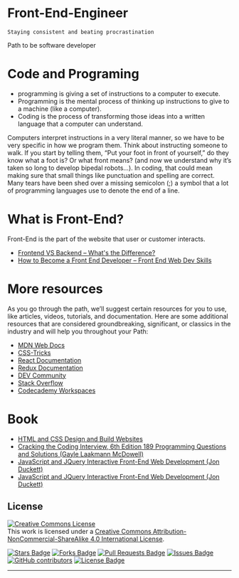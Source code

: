 # Front-End-Engineer
    Staying consistent and beating procrastination
    
Path to be software developer 
# Code and Programing

- programming is giving a set of instructions to a computer to execute.
- Programming is the mental process of thinking up instructions to give to a machine (like a computer).
- Coding is the process of transforming those ideas into a written language that a computer can understand.

Computers interpret instructions in a very literal manner, so we have to be very specific in how we program them. Think about instructing someone to walk. If you start by telling them, “Put your foot in front of yourself,” do they know what a foot is? Or what front means? (and now we understand why it’s taken so long to develop bipedal robots…). In coding, that could mean making sure that small things like punctuation and spelling are correct. Many tears have been shed over a missing semicolon (;) a symbol that a lot of programming languages use to denote the end of a line.

# What is Front-End?
Front-End is the part of the website that user or customer interacts.
* [Frontend VS Backend – What's the Difference?](https://www.freecodecamp.org/news/frontend-vs-backend-whats-the-difference/)
* [How to Become a Front End Developer – Front End Web Dev Skills](https://www.freecodecamp.org/news/how-to-become-a-frontend-developer/)
# More resources
As you go through the path, we’ll suggest certain resources for you to use, like articles, videos, tutorials, and documentation. Here are some additional resources that are considered groundbreaking, significant, or classics in the industry and will help you throughout your Path:
- [MDN Web Docs](https://developer.mozilla.org/en-US/)
- [CSS-Tricks](https://css-tricks.com/)
- [React Documentation](https://reactjs.org/)
- [Redux Documentation](https://redux.js.org/)
- [DEV Community](https://dev.to/)
- [Stack Overflow](https://stackoverflow.com/)
- [Codecademy Workspaces](https://www.codecademy.com/workspaces/new)

# Book 
- [HTML and CSS Design and Build Websites ](https://drive.google.com/file/d/1jRFig_MySCVb3xhkmysmMsc-epdBZ1mU/view?usp=sharing)
- [Cracking the Coding Interview, 6th Edition 189 Programming Questions and Solutions (Gayle Laakmann McDowell)](https://drive.google.com/file/d/1xYnlheBDDNLIYDqR18wHvFboMsqe2Rqz/view?usp=sharing)
- [JavaScript and JQuery Interactive Front-End Web Development (Jon Duckett)](https://drive.google.com/file/d/1e4oTsyOjDJIXWjOLj3au_hq3NzS7c6Uf/view?usp=sharing)
- [JavaScript and JQuery Interactive Front-End Web Development (Jon Duckett)](https://drive.google.com/file/d/1e4oTsyOjDJIXWjOLj3au_hq3NzS7c6Uf/view?usp=sharing)

## License
<a rel="license" href="http://creativecommons.org/licenses/by-nc-sa/4.0/"><img alt="Creative Commons License" style="border-width:0" src="https://i.creativecommons.org/l/by-nc-sa/4.0/88x31.png" /></a><br />This work is licensed under a <a rel="license" href="http://creativecommons.org/licenses/by-nc-sa/4.0/">Creative Commons Attribution-NonCommercial-ShareAlike 4.0 International License</a>.

<a href="https://github.com/Tontan-Hak/Learn_code/stargazers"><img src="https://img.shields.io/github/stars/Tontan-Hak/Learn_code" alt="Stars Badge"/></a>
<a href="https://github.com/Tontan-Hak/Learn_code/network/members"><img src="https://img.shields.io/github/forks/Tontan-Hak/Learn_code" alt="Forks Badge"/></a>
<a href="https://github.com/Tontan-Hak/Learn_code/pulls"><img src="https://img.shields.io/github/issues-pr/Tontan-Hak/Learn_code" alt="Pull Requests Badge"/></a>
<a href="https://github.com/Tontan-Hak/Learn_code/issues"><img src="https://img.shields.io/github/issues/Tontan-Hak/Learn_code" alt="Issues Badge"/></a>
<a href="https://github.com/Tontan-Hak/Learn_code/graphs/contributors"><img alt="GitHub contributors" src="https://img.shields.io/github/contributors/Tontan-Hak/Learn_code?color=2b9348"></a>
<a href="https://github.com/Tontan-Hak/Learn_code/blob/main/license"><img src="https://img.shields.io/github/license/Tontan-Hak/Learn_code?color=2b9348" alt="License Badge"/></a>

--- 
